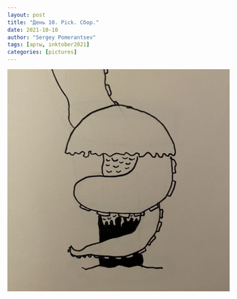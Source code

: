 ```yaml
---
layout: post
title: "День 10. Pick. Сбор."
date: 2021-10-10
author: "Sergey Pomerantsev"
tags: [арты, inktober2021]
categories: [pictures]
---
```


![](/assets/images/inktober21-10.jpg)
